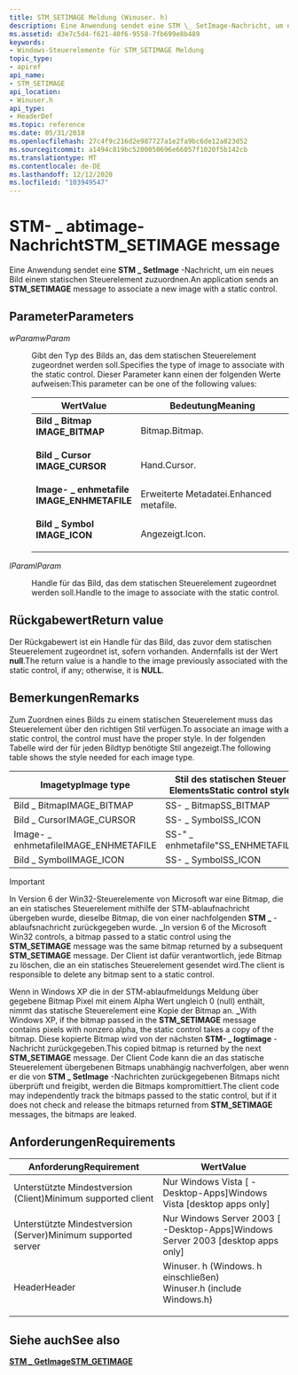 ```yaml
---
title: STM_SETIMAGE Meldung (Winuser. h)
description: Eine Anwendung sendet eine STM \_ SetImage-Nachricht, um ein neues Bild einem statischen Steuerelement zuzuordnen.
ms.assetid: d3e7c5d4-f621-40f6-9558-7fb699e8b489
keywords:
- Windows-Steuerelemente für STM_SETIMAGE Meldung
topic_type:
- apiref
api_name:
- STM_SETIMAGE
api_location:
- Winuser.h
api_type:
- HeaderDef
ms.topic: reference
ms.date: 05/31/2018
ms.openlocfilehash: 27c4f9c216d2e987727a1e2fa9bc6de12a823d52
ms.sourcegitcommit: a1494c819bc5200050696e66057f1020f5b142cb
ms.translationtype: MT
ms.contentlocale: de-DE
ms.lasthandoff: 12/12/2020
ms.locfileid: "103949547"
---
```

# <a name="stm_setimage-message"></a><span data-ttu-id="1926e-104">STM- \_ abtimage-Nachricht</span><span class="sxs-lookup"><span data-stu-id="1926e-104">STM\_SETIMAGE message</span></span>

<span data-ttu-id="1926e-105">Eine Anwendung sendet eine **STM \_ SetImage** -Nachricht, um ein neues Bild einem statischen Steuerelement zuzuordnen.</span><span class="sxs-lookup"><span data-stu-id="1926e-105">An application sends an **STM\_SETIMAGE** message to associate a new image with a static control.</span></span>

## <a name="parameters"></a><span data-ttu-id="1926e-106">Parameter</span><span class="sxs-lookup"><span data-stu-id="1926e-106">Parameters</span></span>

<dl> <dt>

<span data-ttu-id="1926e-107">*wParam*</span><span class="sxs-lookup"><span data-stu-id="1926e-107">*wParam*</span></span> 
</dt> <dd>

<span data-ttu-id="1926e-108">Gibt den Typ des Bilds an, das dem statischen Steuerelement zugeordnet werden soll.</span><span class="sxs-lookup"><span data-stu-id="1926e-108">Specifies the type of image to associate with the static control.</span></span> <span data-ttu-id="1926e-109">Dieser Parameter kann einen der folgenden Werte aufweisen:</span><span class="sxs-lookup"><span data-stu-id="1926e-109">This parameter can be one of the following values:</span></span>



| <span data-ttu-id="1926e-110">Wert</span><span class="sxs-lookup"><span data-stu-id="1926e-110">Value</span></span>                                                                                                                                                                     | <span data-ttu-id="1926e-111">Bedeutung</span><span class="sxs-lookup"><span data-stu-id="1926e-111">Meaning</span></span>                       |
|---------------------------------------------------------------------------------------------------------------------------------------------------------------------------|-------------------------------|
| <span id="IMAGE_BITMAP"></span><span id="image_bitmap"></span><dl> <span data-ttu-id="1926e-112"><dt>**Bild \_ Bitmap**</dt></span><span class="sxs-lookup"><span data-stu-id="1926e-112"><dt>**IMAGE\_BITMAP**</dt></span></span> </dl>                | <span data-ttu-id="1926e-113">Bitmap.</span><span class="sxs-lookup"><span data-stu-id="1926e-113">Bitmap.</span></span><br/>            |
| <span id="IMAGE_CURSOR"></span><span id="image_cursor"></span><dl> <span data-ttu-id="1926e-114"><dt>**Bild \_ Cursor**</dt></span><span class="sxs-lookup"><span data-stu-id="1926e-114"><dt>**IMAGE\_CURSOR**</dt></span></span> </dl>                | <span data-ttu-id="1926e-115">Hand.</span><span class="sxs-lookup"><span data-stu-id="1926e-115">Cursor.</span></span><br/>            |
| <span id="IMAGE_ENHMETAFILE"></span><span id="image_enhmetafile"></span><dl> <span data-ttu-id="1926e-116"><dt>**Image- \_ enhmetafile**</dt></span><span class="sxs-lookup"><span data-stu-id="1926e-116"><dt>**IMAGE\_ENHMETAFILE**</dt></span></span> </dl> | <span data-ttu-id="1926e-117">Erweiterte Metadatei.</span><span class="sxs-lookup"><span data-stu-id="1926e-117">Enhanced metafile.</span></span><br/> |
| <span id="IMAGE_ICON"></span><span id="image_icon"></span><dl> <span data-ttu-id="1926e-118"><dt>**Bild \_ Symbol**</dt></span><span class="sxs-lookup"><span data-stu-id="1926e-118"><dt>**IMAGE\_ICON**</dt></span></span> </dl>                      | <span data-ttu-id="1926e-119">Angezeigt.</span><span class="sxs-lookup"><span data-stu-id="1926e-119">Icon.</span></span><br/>              |



 

</dd> <dt>

<span data-ttu-id="1926e-120">*lParam*</span><span class="sxs-lookup"><span data-stu-id="1926e-120">*lParam*</span></span> 
</dt> <dd>

<span data-ttu-id="1926e-121">Handle für das Bild, das dem statischen Steuerelement zugeordnet werden soll.</span><span class="sxs-lookup"><span data-stu-id="1926e-121">Handle to the image to associate with the static control.</span></span>

</dd> </dl>

## <a name="return-value"></a><span data-ttu-id="1926e-122">Rückgabewert</span><span class="sxs-lookup"><span data-stu-id="1926e-122">Return value</span></span>

<span data-ttu-id="1926e-123">Der Rückgabewert ist ein Handle für das Bild, das zuvor dem statischen Steuerelement zugeordnet ist, sofern vorhanden. Andernfalls ist der Wert **null**.</span><span class="sxs-lookup"><span data-stu-id="1926e-123">The return value is a handle to the image previously associated with the static control, if any; otherwise, it is **NULL**.</span></span>

## <a name="remarks"></a><span data-ttu-id="1926e-124">Bemerkungen</span><span class="sxs-lookup"><span data-stu-id="1926e-124">Remarks</span></span>

<span data-ttu-id="1926e-125">Zum Zuordnen eines Bilds zu einem statischen Steuerelement muss das Steuerelement über den richtigen Stil verfügen.</span><span class="sxs-lookup"><span data-stu-id="1926e-125">To associate an image with a static control, the control must have the proper style.</span></span> <span data-ttu-id="1926e-126">In der folgenden Tabelle wird der für jeden Bildtyp benötigte Stil angezeigt.</span><span class="sxs-lookup"><span data-stu-id="1926e-126">The following table shows the style needed for each image type.</span></span>



| <span data-ttu-id="1926e-127">Imagetyp</span><span class="sxs-lookup"><span data-stu-id="1926e-127">Image type</span></span>         | <span data-ttu-id="1926e-128">Stil des statischen Steuer Elements</span><span class="sxs-lookup"><span data-stu-id="1926e-128">Static control style</span></span> |
|--------------------|----------------------|
| <span data-ttu-id="1926e-129">Bild \_ Bitmap</span><span class="sxs-lookup"><span data-stu-id="1926e-129">IMAGE\_BITMAP</span></span>      | <span data-ttu-id="1926e-130">SS- \_ Bitmap</span><span class="sxs-lookup"><span data-stu-id="1926e-130">SS\_BITMAP</span></span>           |
| <span data-ttu-id="1926e-131">Bild \_ Cursor</span><span class="sxs-lookup"><span data-stu-id="1926e-131">IMAGE\_CURSOR</span></span>      | <span data-ttu-id="1926e-132">SS- \_ Symbol</span><span class="sxs-lookup"><span data-stu-id="1926e-132">SS\_ICON</span></span>             |
| <span data-ttu-id="1926e-133">Image- \_ enhmetafile</span><span class="sxs-lookup"><span data-stu-id="1926e-133">IMAGE\_ENHMETAFILE</span></span> | <span data-ttu-id="1926e-134">SS-" \_ enhmetafile"</span><span class="sxs-lookup"><span data-stu-id="1926e-134">SS\_ENHMETAFILE</span></span>      |
| <span data-ttu-id="1926e-135">Bild \_ Symbol</span><span class="sxs-lookup"><span data-stu-id="1926e-135">IMAGE\_ICON</span></span>        | <span data-ttu-id="1926e-136">SS- \_ Symbol</span><span class="sxs-lookup"><span data-stu-id="1926e-136">SS\_ICON</span></span>             |



 

> [!IMPORTANT]
>
> <span data-ttu-id="1926e-137">In Version 6 der Win32-Steuerelemente von Microsoft war eine Bitmap, die an ein statisches Steuerelement mithilfe der STM-ablaufnachricht übergeben wurde, dieselbe Bitmap, die von einer nachfolgenden **STM \_** -ablaufsnachricht zurückgegeben wurde. **\_**</span><span class="sxs-lookup"><span data-stu-id="1926e-137">In version 6 of the Microsoft Win32 controls, a bitmap passed to a static control using the **STM\_SETIMAGE** message was the same bitmap returned by a subsequent **STM\_SETIMAGE** message.</span></span> <span data-ttu-id="1926e-138">Der Client ist dafür verantwortlich, jede Bitmap zu löschen, die an ein statisches Steuerelement gesendet wird.</span><span class="sxs-lookup"><span data-stu-id="1926e-138">The client is responsible to delete any bitmap sent to a static control.</span></span>
>
> <span data-ttu-id="1926e-139">Wenn in Windows XP die in der STM-ablaufmeldungs Meldung über gegebene Bitmap Pixel mit einem Alpha Wert ungleich 0 (null) enthält, nimmt das statische Steuerelement eine Kopie der Bitmap an. **\_**</span><span class="sxs-lookup"><span data-stu-id="1926e-139">With Windows XP, if the bitmap passed in the **STM\_SETIMAGE** message contains pixels with nonzero alpha, the static control takes a copy of the bitmap.</span></span> <span data-ttu-id="1926e-140">Diese kopierte Bitmap wird von der nächsten **STM- \_ logtimage** -Nachricht zurückgegeben.</span><span class="sxs-lookup"><span data-stu-id="1926e-140">This copied bitmap is returned by the next **STM\_SETIMAGE** message.</span></span> <span data-ttu-id="1926e-141">Der Client Code kann die an das statische Steuerelement übergebenen Bitmaps unabhängig nachverfolgen, aber wenn er die von **STM \_ SetImage** -Nachrichten zurückgegebenen Bitmaps nicht überprüft und freigibt, werden die Bitmaps kompromittiert.</span><span class="sxs-lookup"><span data-stu-id="1926e-141">The client code may independently track the bitmaps passed to the static control, but if it does not check and release the bitmaps returned from **STM\_SETIMAGE** messages, the bitmaps are leaked.</span></span>

 

## <a name="requirements"></a><span data-ttu-id="1926e-142">Anforderungen</span><span class="sxs-lookup"><span data-stu-id="1926e-142">Requirements</span></span>



| <span data-ttu-id="1926e-143">Anforderung</span><span class="sxs-lookup"><span data-stu-id="1926e-143">Requirement</span></span> | <span data-ttu-id="1926e-144">Wert</span><span class="sxs-lookup"><span data-stu-id="1926e-144">Value</span></span> |
|-------------------------------------|----------------------------------------------------------------------------------------------------------|
| <span data-ttu-id="1926e-145">Unterstützte Mindestversion (Client)</span><span class="sxs-lookup"><span data-stu-id="1926e-145">Minimum supported client</span></span><br/> | <span data-ttu-id="1926e-146">Nur Windows Vista \[ -Desktop-Apps\]</span><span class="sxs-lookup"><span data-stu-id="1926e-146">Windows Vista \[desktop apps only\]</span></span><br/>                                                           |
| <span data-ttu-id="1926e-147">Unterstützte Mindestversion (Server)</span><span class="sxs-lookup"><span data-stu-id="1926e-147">Minimum supported server</span></span><br/> | <span data-ttu-id="1926e-148">Nur Windows Server 2003 \[ -Desktop-Apps\]</span><span class="sxs-lookup"><span data-stu-id="1926e-148">Windows Server 2003 \[desktop apps only\]</span></span><br/>                                                     |
| <span data-ttu-id="1926e-149">Header</span><span class="sxs-lookup"><span data-stu-id="1926e-149">Header</span></span><br/>                   | <dl> <span data-ttu-id="1926e-150"><dt>Winuser. h (Windows. h einschließen)</dt></span><span class="sxs-lookup"><span data-stu-id="1926e-150"><dt>Winuser.h (include Windows.h)</dt></span></span> </dl> |



## <a name="see-also"></a><span data-ttu-id="1926e-151">Siehe auch</span><span class="sxs-lookup"><span data-stu-id="1926e-151">See also</span></span>

<dl> <dt>

[<span data-ttu-id="1926e-152">**STM \_ GetImage**</span><span class="sxs-lookup"><span data-stu-id="1926e-152">**STM\_GETIMAGE**</span></span>](stm-getimage.md)
</dt> </dl>

 

 





